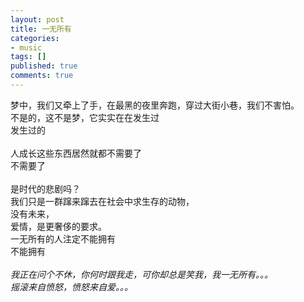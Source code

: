 ```yaml
---
layout: post
title: 一无所有
categories:
- music
tags: []
published: true
comments: true
---
```

<p>梦中，我们又牵上了手，在最黑的夜里奔跑，穿过大街小巷，我们不害怕。<br />不是的，这不是梦，它实实在在发生过<br />发生过的<br /><br />人成长这些东西居然就都不需要了<br />不需要了<br /><br />是时代的悲剧吗？<br />我们只是一群蹿来蹿去在社会中求生存的动物，<br />没有未来，<br />爱情，是更奢侈的要求。<br />一无所有的人注定不能拥有<br />不能拥有<br /><br /><em>我正在问个不休，你何时跟我走，可你却总是笑我，我一无所有。。。<br />摇滚来自愤怒，愤怒来自爱。。。</em> </p>
